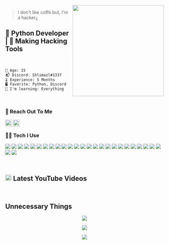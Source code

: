 <img src="https://media.giphy.com/media/TOWeGr70V2R1K/giphy.gif" align="right" height="290" />

> I don't like coffe but, I'm a hacker¿

## 🐍 Python Developer | 🚀 Making Hacking Tools

<br>

```diff
🎂 Age: 15
📬 Discord: Shlimazl#1337
⏳︎ Experience: 5 Months
🖥️ Favorite: Python, Discord
👾 I'm learning: Everything
```

<br />


### 🔗 Reach Out To Me

[<img height="22" src="https://unpkg.com/simple-icons@v6/icons/youtube.svg" align="left"/>][youtube]
[<img height="22" src="https://unpkg.com/simple-icons@v6/icons/instagram.svg" align="left"/>][instagram]

<br />

### 👨‍💻 Tech I Use
![](https://img.shields.io/badge/npm-CB3837?style=for-the-badge&logo=npm&logoColor=white) ![](https://img.shields.io/badge/YouTube-FF0000?style=for-the-badge&logo=youtube&logoColor=white) ![](https://img.shields.io/badge/Opera-FF1B2D?style=for-the-badge&logo=Opera&logoColor=white) ![](https://img.shields.io/badge/Brave-FF1B2D?style=for-the-badge&logo=Brave&logoColor=white) ![](https://img.shields.io/badge/Git-F05032?style=for-the-badge&logo=git&logoColor=white) ![](https://img.shields.io/badge/Reddit-FF4500?style=for-the-badge&logo=reddit&logoColor=white) ![](https://img.shields.io/badge/Xampp-F37623?style=for-the-badge&logo=xampp&logoColor=white) ![](https://img.shields.io/badge/Postman-FF6C37?style=for-the-badge&logo=Postman&logoColor=white) ![](https://img.shields.io/badge/Python-FFD43B?style=for-the-badge&logo=python&logoColor=darkgreen) ![](https://img.shields.io/badge/Xbox-107C10?style=for-the-badge&logo=xbox&logoColor=white) ![](https://img.shields.io/badge/HTML-239120?style=for-the-badge&logo=html5&logoColor=white) ![](https://img.shields.io/badge/CSS-239120?&style=for-the-badge&logo=css3&logoColor=white) ![](https://img.shields.io/badge/Selenium-43B02A?style=for-the-badge&logo=Selenium&logoColor=white) ![](https://img.shields.io/badge/Qt-41CD52?style=for-the-badge&logo=qt&logoColor=white) ![](https://img.shields.io/badge/Notepad++-90E59A.svg?style=for-the-badge&logo=notepad%2B%2B&logoColor=black) ![](https://img.shields.io/badge/Windows-0078D6?style=for-the-badge&logo=windows&logoColor=white) ![](https://img.shields.io/badge/Canva-%2300C4CC.svg?&style=for-the-badge&logo=Canva&logoColor=white) ![](https://img.shields.io/badge/Heroku-430098?style=for-the-badge&logo=heroku&logoColor=white) ![](https://img.shields.io/badge/Bootstrap-563D7C?style=for-the-badge&logo=bootstrap&logoColor=white) ![](https://img.shields.io/badge/replit-667881?style=for-the-badge&logo=replit&logoColor=white) ![](https://img.shields.io/badge/Atom-66595C?style=for-the-badge&logo=Atom&logoColor=white) ![](https://img.shields.io/badge/json-5E5C5C?style=for-the-badge&logo=json&logoColor=white) ![](https://img.shields.io/badge/MySQL-00000F?style=for-the-badge&logo=mysql&logoColor=white) ![](https://img.shields.io/badge/Markdown-000000?style=for-the-badge&logo=markdown&logoColor=white)  ![](https://img.shields.io/badge/Flask-000000?style=for-the-badge&logo=flask&logoColor=white) ![](https://img.shields.io/badge/PyCharm-000000.svg?&style=for-the-badge&logo=PyCharm&logoColor=white) ![](https://img.shields.io/badge/Steam-000000?style=for-the-badge&logo=steam&logoColor=white)

<br />

## <img src="https://user-images.githubusercontent.com/93388959/151858343-4ee2ffab-5eaa-49f6-a60a-1b10823a776a.png" height="20" /> Latest YouTube Videos

<!-- YOUTUBE:START --
<!-- YOUTUBE:END -->

<br />

## Unnecessary Things

<p align = "center"><img src="https://activity-graph.herokuapp.com/graph?username=shlimazl1337&theme=material-palenight"></p>

<p align = "center"><img src="https://github-readme-stats.vercel.app/api?username=shlimazl1337&show_icons=true&theme=tokyonight" /></p>

<p align="center"> <img src="https://github-readme-stats.vercel.app/api/top-langs/?username=shlimazl1337&layout=compact&theme=blueberry" /></p>

[youtube]: https://www.youtube.com/channel/UC5xrD4EqBRtlQnMfyTIJ72Q
[instagram]: https://www.instagram.com/bencoksanslibirinsanim
